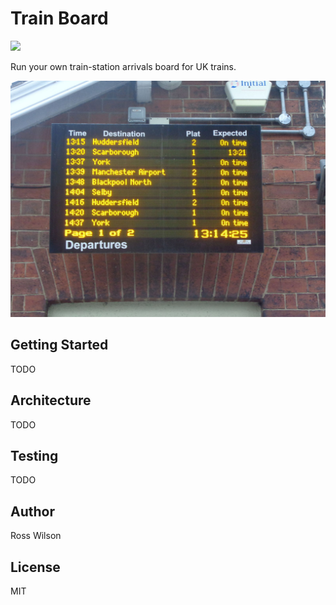 # Train Board

![](https://github.com/rosswilson/train-board/workflows/Node.js%20CI/badge.svg)

Run your own train-station arrivals board for UK trains.

<img src="./docs/train-board.jpg" alt="train station train board screen" width="600"/>

## Getting Started

TODO

## Architecture

TODO

## Testing

TODO

## Author

Ross Wilson

## License

MIT
